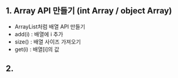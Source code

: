 ## 1. Array API 만들기 (int Array / object Array)
- ArrayList처럼 배열 API 만들기
- add(i) : 배열에 i 추가
- size() : 배열 사이즈 가져오기
- get(i) : 배열[i]의 값

## 2. 